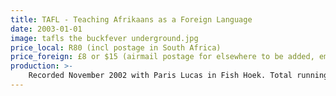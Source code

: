 ```yaml
---
title: TAFL - Teaching Afrikaans as a Foreign Language
date: 2003-01-01
image: tafls the buckfever underground.jpg
price_local: R80 (incl postage in South Africa)
price_foreign: £8 or $15 (airmail postage for elsewhere to be added, email us, we'll sort it out)
production: >-
    Recorded November 2002 with Paris Lucas in Fish Hoek. Total running time: 30m59s.
---
```

